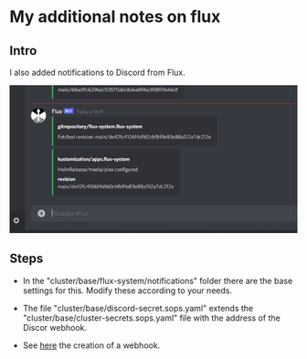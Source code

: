 # My additional notes on flux

## Intro

I also added notifications to Discord from Flux.

![Notification](images/2021-11-15%2016_16_43-Flux-Discord.png)

## Steps

- In the "cluster/base/flux-system/notifications" folder there are the base settings for this. Modify these according to your needs.

- The file "cluster/base/discord-secret.sops.yaml" extends the "cluster/base/cluster-secrets.sops.yaml" file with the address of the Discor webhook.

- See [here](https://support.discord.com/hc/en-us/articles/228383668-Intro-to-Webhooks) the creation of a webhook.
